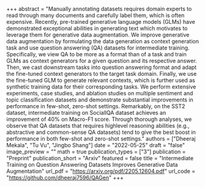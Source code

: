 +++
abstract = "Manually annotating datasets requires domain experts to read through many documents and carefully label them, which is often expensive. Recently, pre-trained generative language models (GLMs) have demonstrated exceptional abilities in generating text which motivates to leverage them for generative data augmentation. We improve generative data augmentation by formulating the data generation as context generation task and use question answering (QA) datasets for intermediate training. Specifically, we view QA to be more as a format than of a task and train GLMs as context generators for a given question and its respective answer. Then, we cast downstream tasks into question answering format and adapt the fine-tuned context generators to the target task domain. Finally, we use the fine-tuned GLM to generate relevant contexts, which is further used as synthetic training data for their corresponding tasks. We perform extensive experiments, case studies, and ablation studies on multiple sentiment and topic classification datasets and demonstrate substantial improvements in performance in few-shot, zero-shot settings. Remarkably, on the SST2 dataset, intermediate training on SocialIQA dataset achieves an improvement of 40% on Macro-F1 score. Through thorough analyses, we observe that QA datasets that requires highlevel reasoning abilities (e.g., abstractive and common-sense QA datasets) tend to give the best boost in performance in both few-shot and zero-shot settings."
authors = ["Dheeraj Mekala", "Tu Vu", "Jingbo Shang"]
date = "2022-05-25"
draft = "false"
image_preview = ""
math = true
publication_types = ["3"]
publication = "Preprint"
publication_short = "Arxiv"
featured = false
title = "Intermediate Training on Question Answering Datasets Improves Generative Data Augmentation"
url_pdf = "https://arxiv.org/pdf/2205.12604.pdf"
url_code = "https://github.com/dheeraj7596/QAGen"
+++